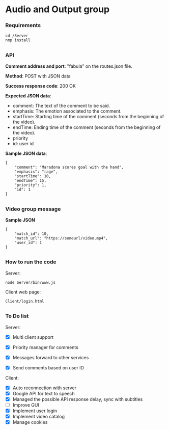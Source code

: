 # Audio and Output group
### Requirements
```
cd /Server
nmp install
```
## 
### API

**Comment address and port**:
"fabula" on the routes.json file. 

**Method**:
POST with JSON data

**Success response code**:
200 OK

**Expected JSON data**:
 - comment: The text of the comment to be said.
 - emphasis: The emotion associated to the comment.
 - startTime: Starting time of the comment (seconds from the beginning of the video).
 - endTime: Ending time of the comment (seconds from the beginning of the video).
 - priority
 - id: user id

**Sample JSON data**:
```
{
    "comment": "Maradona scores goal with the hand",
    "emphasis": "rage",
    "startTime": 10,
    "endTime": 15,
    "priority": 1,
    "id": 1
}
```

## 
### Video group message
**Sample JSON**
```
{
    "match_id": 10,
    "match_url": "https://someurl/video.mp4",
    "user_id": 1
}
```

## 
### How to run the code

Server:
```
node Server/bin/www.js
```
Client web page:

```
Client/login.html
```

##
### To Do list

Server:
- [x] Multi client support
- [x] Priority manager for comments
- [x] Messages forward to other services
- [x] Send comments based on user ID


Client:
- [x] Auto reconnection with server
- [x] Google API for text to speech
- [x] Managed the possible API response delay, sync with subtitles
- [ ] Improve GUI
- [x] Implement user login
- [x] Implement video catalog
- [x] Manage cookies
